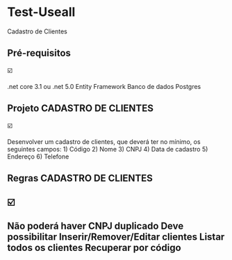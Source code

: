 # Test-Useall
 Cadastro de Clientes
 
 <h2>Pré-requisitos</h2> ☑️ 
 <p>.net core 3.1 ou .net 5.0 
 Entity Framework 
 Banco de dados Postgres </p>
 
 <h2> Projeto CADASTRO DE CLIENTES  </h2> ☑️
 <p> Desenvolver um cadastro de clientes, que deverá ter no mínimo, os seguintes campos:
 1) Código
 2) Nome
 3) CNPJ
 4) Data de cadastro
 5) Endereço
 6) Telefone </p>
 
 <h2> Regras CADASTRO DE CLIENTES  <h2> ☑️ 
 <p> Não poderá haver CNPJ duplicado
 Deve possibilitar Inserir/Remover/Editar clientes
 Listar todos os clientes
 Recuperar por código </p>

